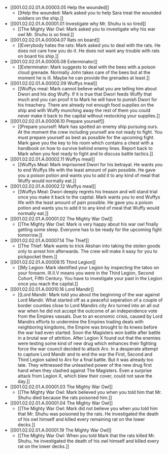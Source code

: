 - [[001.02.02.01.A.00003.05 Help the wounded]]
	- [[Help the wounded: Mark asked you to help Sara treat the wounded soldiers on the ship.]]
- [[001.02.02.01.A.00001.01 Investigate why Mr. Shuhu is so tired]]
	- [[The Mighty War Owl: Mark asked you to investigate why his war owl Mr. Shuhu is so tired.]]
- [[001.02.02.01.A.00004.07 Rats on board]]
	- [[Everybody hates the rats: Mark asked you to deal with the rats. He does not care how you do it. He does not want any trouble with rats on board his ship.]]
- [[001.02.02.01.A.00005.08 Exterminator]]
	- [[Exterminator: Mark suggests to deal with the bees with a poison cloud grenade. Normally John takes care of the bees but at the moment he is ill. Maybe he can provide the grenades at least.]]
- [[001.02.02.01.A.00002.09 Wuffys meal]]
	- [[Wuffys meal: Mark cannot believe what you are telling him about Dwori and his dog Wuffy. If it is true that Dwori feeds Wuffy that much and you can proof it to Mark he will have to punish Dwori for his treachery. There are already not enough food supplies on the ship and with Wuffy munching away the rest of them you could never make it back to the capital without restocking your supplies.]]
- [[001.02.02.01.A.00006.10 Prepare yourself]]
	- [[Prepare yourself: Mark has spotted an enemy ship pursuing ours. At the moment the crew including yourself are not ready to fight. You must prepare yourself as best as possible for the upcoming fight. Mark gave you the key to his room which contains a chest with a handbook on how to survive behind enemy lines. Report back to Mark when you feel ready to fight and to discuss battle tactics.]]
- [[001.02.02.01.A.00002.11 Wuffys meal]]
	- [[Wuffys Meal: Mark imprisoned Dwori for his betrayal. He wants you to end Wuffys life with the least amount of pain possible. He gave you a poison potion and wants you to add it to any kind of meal that Wuffy would normally eat.]]
- [[001.02.02.01.A.00002.12 Wuffys meal]]
	- [[Wuffys Meal: Dwori deeply regrets his treason and will stand trial once you make it back to the capital. Mark wants you to end Wuffys life with the least amount of pain possible. He gave you a poison potion and wants you to add it to any kind of meal that Wuffy would normally eat.]]
- [[001.02.02.01.A.00001.02 The Mighty War Owl]]
	- [[The Mighty War Owl: Mark is very happy about his war owl finally getting some sleep. Everyone has to be ready for the upcoming fight tomorrow.]]
- [[001.02.02.01.A.00007.14 The Thief]]
	- [[The Thief: Mark wants to trick Akshan into taking the stolen goods only to arrest him afterwards. The crew will make it easy for you to pickpocket them.]]
- [[001.02.02.01.A.00009.15 Third Legion]]
	- [[My Legion: Mark identified your Legion by inspecting the tatoo on your forearm. III.II.V means you were in the Third Legion, Second Cohort, Fifth Century. You have to investigate your past in the Legion once you reach the capital.]]
- [[001.02.02.01.A.00010.16 Lord Mandir]]
	- [[Lord Mandir: Mark told you about the beginning of the war against Lord Mandir. What started off as a peaceful seperation of a couple of border counties close to Lord Mandirs city Arx turned into an all out war when he did not accept the outcome of an independence vote from the Empires vassals. Due to an economic crisis, caused by Lord Mandirs efforts to undermine the Empires trading deals with neighboring kingdoms, the Empire was brought to its knees before the war had even started. Soon the Magisters won battle after battle in a brutal war of attrition. After Legion X found out that the enemies were testing some kind of new drug which enhances their fighting force the war council decided to attack Arx. In a desperate attempt to capture Lord Mandir and to end the war the First, Second and Third Legion sailed to Arx for a final battle. But it was already too late. They wittnessed the unleashed power of the new drug first hand when they clashed against The Magisters. Even a surprise attack from Legion X, which blew their cover, could not save the day.]]
- [[001.02.02.01.A.00001.03 The Mighty War Owl]]
	- [[The Mighty War Owl: Mark believed you when you told him that Mr. Shuhu died because the rats poisoned him.]]
- [[001.02.02.01.A.00001.04 The Mighty War Owl]]
	- [[The Mighty War Owl: Mark did not believe you when you told him that Mr. Shuhu was poisoned by the rats. He investigated the death of his owl himself and killed every remaining rat on the lower decks.]]
- [[001.02.02.01.A.00001.19 The Mighty War Owl]]
	- [[The Mighty War Owl: When you told Mark that the rats killed Mr. Shuhu, he investigated the death of his owl himself and killed every rat on the lower decks.]]